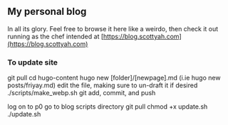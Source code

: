 ## My personal blog
In all its glory. Feel free to browse it here like a weirdo, then check it out running as the chef intended at [https://blog.scottyah.com](https://blog.scottyah.com)

### To update site
git pull
cd hugo-content
hugo new [folder]/[newpage].md (i.ie hugo new posts/friyay.md)
edit the file, making sure to un-draft it if desired 
./scripts/make_webp.sh
git add, commit, and push

log on to p0
go to blog scripts directory
git pull
chmod +x update.sh
./update.sh